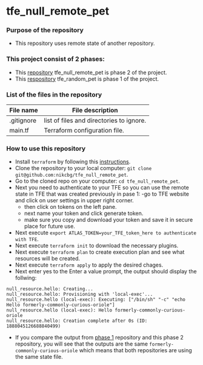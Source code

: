 # tfe_null_remote_pet 

### Purpose of the repository
- This repository uses remote state of another repository. 

### This project consist of 2 phases:
 - This [repository](https://github.com/nikcbg/tfe_null_remote_pet) tfe_null_remote_pet is phase 2 of the project.
 - This [respository](https://github.com/nikcbg/tfe_random_pet) tfe_random_pet is phase 1 of the project.

### List of the files in the repository
File name |	File description
----------|--------------------
.gitignore | list of files and directories to ignore.
main.tf	| Terraform configuration file.

### How to use this repository 
- Install `terraform` by following this [instructions](https://www.terraform.io/intro/getting-started/install.html).
- Clone the repository to your local computer: `git clone git@github.com:nikcbg/tfe_null_remote_pet`.
- Go to the cloned repo on your computer: `cd tfe_null_remote_pet`.
- Next you need to authenticate to your TFE so you can use the remote state in TFE that was created previously in pase 1:
  -go to TFE website and click on user settings in upper right corner.
  - then click on tokens on the left pane.
  - next name your token and click generate token.
  - make sure you copy and download your token and save it in secure place for future use.
- Next execute `export ATLAS_TOKEN=your_TFE_token_here to authenticate with TFE`.
- Next execute `terraform init` to download the necessary plugins.
- Next execute `terraform plan` to create execution plan and see what resources will be created.
- Next execute `terraform apply` to apply the desired chages.
- Next enter yes to the Enter a value prompt, the output should display the follwing:

```
null_resource.hello: Creating...
null_resource.hello: Provisioning with 'local-exec'...
null_resource.hello (local-exec): Executing: ["/bin/sh" "-c" "echo Hello formerly-commonly-curious-oriole"]
null_resource.hello (local-exec): Hello formerly-commonly-curious-oriole
null_resource.hello: Creation complete after 0s (ID: 1888045126688840499)

```
- If you compare the output from [phase 1](https://github.com/nikcbg/tfe_random_pet) repository and this phase 2 repository, you will see that the outputs are the same `formerly-commonly-curious-oriole` which means that both repositories are using the same state file. 
 
